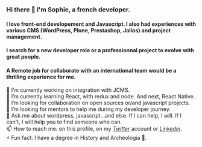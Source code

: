 ### Hi there 👋 I'm Sophie, a french developer. 

#### I love front-end developement and Javascript. I also had experiences with various CMS (WordPress, Plone, Prestashop, Jalios) and project management.
#### I search for a new developer role or a professionnal project to evolve with great people. 
#### A Remote job for collaborate with an international team would be a thrilling experience for me.

🔭 I’m currently working on integration with JCMS.   
🌱 I’m currently learning React, with redux and node. And next, React Native.  
👯 I’m looking for collaboration on open sources or/and javascript projects.  
🤔 I’m looking for mentors to help me during my developer journey.       
💬 Ask me about wordpress, javascript...and else. If I can help, I will. If I can't, I will help you to find someone who can.  
📫 How to reach me: on this profile, on my *[Twitter](https://twitter.com/S0f1eM)* account or *[Linkedin](https://www.linkedin.com/in/sophie-marchand-web-developer/)*.    
⚡ Fun fact: I have a degree in History and Archeologia 🤠.  


